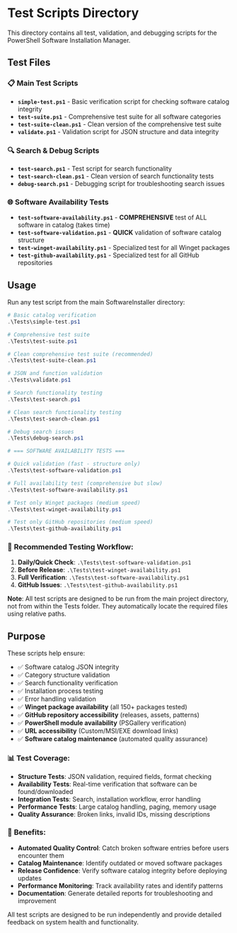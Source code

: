 # Test Scripts Directory

This directory contains all test, validation, and debugging scripts for the PowerShell Software Installation Manager.

## Test Files

### 📋 Main Test Scripts
- **`simple-test.ps1`** - Basic verification script for checking software catalog integrity
- **`test-suite.ps1`** - Comprehensive test suite for all software categories
- **`test-suite-clean.ps1`** - Clean version of the comprehensive test suite
- **`validate.ps1`** - Validation script for JSON structure and data integrity

### 🔍 Search & Debug Scripts
- **`test-search.ps1`** - Test script for search functionality
- **`test-search-clean.ps1`** - Clean version of search functionality tests
- **`debug-search.ps1`** - Debugging script for troubleshooting search issues

### 🌐 Software Availability Tests
- **`test-software-availability.ps1`** - **COMPREHENSIVE** test of ALL software in catalog (takes time)
- **`test-software-validation.ps1`** - **QUICK** validation of software catalog structure
- **`test-winget-availability.ps1`** - Specialized test for all Winget packages
- **`test-github-availability.ps1`** - Specialized test for all GitHub repositories

## Usage

Run any test script from the main SoftwareInstaller directory:

```powershell
# Basic catalog verification
.\Tests\simple-test.ps1

# Comprehensive test suite
.\Tests\test-suite.ps1

# Clean comprehensive test suite (recommended)
.\Tests\test-suite-clean.ps1

# JSON and function validation
.\Tests\validate.ps1

# Search functionality testing
.\Tests\test-search.ps1

# Clean search functionality testing
.\Tests\test-search-clean.ps1

# Debug search issues
.\Tests\debug-search.ps1

# === SOFTWARE AVAILABILITY TESTS ===

# Quick validation (fast - structure only)
.\Tests\test-software-validation.ps1

# Full availability test (comprehensive but slow)
.\Tests\test-software-availability.ps1

# Test only Winget packages (medium speed)
.\Tests\test-winget-availability.ps1

# Test only GitHub repositories (medium speed)
.\Tests\test-github-availability.ps1
```

### 🚀 **Recommended Testing Workflow:**

1. **Daily/Quick Check**: `.\Tests\test-software-validation.ps1`
2. **Before Release**: `.\Tests\test-winget-availability.ps1`
3. **Full Verification**: `.\Tests\test-software-availability.ps1`
4. **GitHub Issues**: `.\Tests\test-github-availability.ps1`

**Note**: All test scripts are designed to be run from the main project directory, not from within the Tests folder. They automatically locate the required files using relative paths.

## Purpose

These scripts help ensure:
- ✅ Software catalog JSON integrity
- ✅ Category structure validation
- ✅ Search functionality verification
- ✅ Installation process testing
- ✅ Error handling validation
- ✅ **Winget package availability** (all 150+ packages tested)
- ✅ **GitHub repository accessibility** (releases, assets, patterns)
- ✅ **PowerShell module availability** (PSGallery verification)
- ✅ **URL accessibility** (Custom/MSI/EXE download links)
- ✅ **Software catalog maintenance** (automated quality assurance)

### 📊 **Test Coverage:**

- **Structure Tests**: JSON validation, required fields, format checking
- **Availability Tests**: Real-time verification that software can be found/downloaded
- **Integration Tests**: Search, installation workflow, error handling
- **Performance Tests**: Large catalog handling, paging, memory usage
- **Quality Assurance**: Broken links, invalid IDs, missing descriptions

### 🎯 **Benefits:**

- **Automated Quality Control**: Catch broken software entries before users encounter them
- **Catalog Maintenance**: Identify outdated or moved software packages
- **Release Confidence**: Verify software catalog integrity before deploying updates
- **Performance Monitoring**: Track availability rates and identify patterns
- **Documentation**: Generate detailed reports for troubleshooting and improvement

All test scripts are designed to be run independently and provide detailed feedback on system health and functionality.
